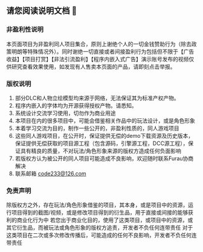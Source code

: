 ## 请您阅读说明文档 👋
### 非盈利性说明
本页面项目为非盈利同人项目集合，原则上谢绝个人的一切金钱赞助行为（除去政策明朗等特殊情况外）。同时谢绝一切直接或者间接盈利行为包括但不限于【广告收益】【项目打赏】【非法引流盈利】【程序内嵌入式广告】演示账号发布的视频仅供研究查看效果使用，如发现有人售卖本页面的产品，请即刻点击举报。
### 版权说明
 1. 部分DLC和人物立绘模型均来源于网络，无法保证其为标准产权产物。
 2. 程序内嵌入的字体均为开源获得授权产物。请悉知。
 3. 系统设计交流学习使用，切勿作为商业用途
 4. 本项目在内的很多项目中，可能会借鉴相关作品中的玩法设计，或是角色形象
 5. 本着学习交流为目的，制作一些公开的，非盈利性质的，同人游戏项目
 6. 这些同人游戏项目，在公开时，保证提供无偿的demo下载资源及历史版本，保证提供无偿获取的项目源工程（包含源码，引擎源工程，DCC源工程），保证具有精良的质量，不对玩法/角色形象来源的版权方造成任何负面影响
 7. 若版权方认为被公开的同人项目可能造成不良影响，欢迎随时联系Furau协商解决
 8. 联系邮箱 code233@126.com
### 免责声明
除版权方之外，存在玩法/角色形象借鉴的项目，其本身，或是项目中的资源，运行项目得到的截图/视频，或是修改项目得到的衍生品，用于直接或间接的能够获利的商业化行为中
若您出于商业化目的，使用了这类项目，或项目中的资源，或其它衍生品，而被玩法或角色形象的版权方追责，开发者不负任何连带责任
对于这类项目在二次或多次修改传播后，可能造成的任何不良影响，开发者不负任何连带责任

<!--
**Seer2reboot/Seer2reboot** is a ✨ _special_ ✨ repository because its `README.md` (this file) appears on your GitHub profile.

Here are some ideas to get you started:

- 🔭 I’m currently working on ...
- 🌱 I’m currently learning ...
- 👯 I’m looking to collaborate on ...
- 🤔 I’m looking for help with ...
- 💬 Ask me about ...
- 📫 How to reach me: ...
- 😄 Pronouns: ...
- ⚡ Fun fact: ...
-->
